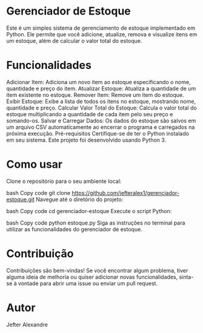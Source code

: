 # Gerenciador de Estoque
Este é um simples sistema de gerenciamento de estoque implementado em Python. Ele permite que você adicione, atualize, remova e visualize itens em um estoque, além de calcular o valor total do estoque.

# Funcionalidades
Adicionar Item: Adiciona um novo item ao estoque especificando o nome, quantidade e preço do item.
Atualizar Estoque: Atualiza a quantidade de um item existente no estoque.
Remover Item: Remove um item do estoque.
Exibir Estoque: Exibe a lista de todos os itens no estoque, mostrando nome, quantidade e preço.
Calcular Valor Total do Estoque: Calcula o valor total do estoque multiplicando a quantidade de cada item pelo seu preço e somando-os.
Salvar e Carregar Dados: Os dados do estoque são salvos em um arquivo CSV automaticamente ao encerrar o programa e carregados na próxima execução.
Pré-requisitos
Certifique-se de ter o Python instalado em seu sistema. Este projeto foi desenvolvido usando Python 3.

# Como usar
Clone o repositório para o seu ambiente local:

bash
Copy code
git clone https://github.com/jefteralex1/gerenciador-estoque.git
Navegue até o diretório do projeto:

bash
Copy code
cd gerenciador-estoque
Execute o script Python:

bash
Copy code
python estoque.py
Siga as instruções no terminal para utilizar as funcionalidades do gerenciador de estoque.

# Contribuição
Contribuições são bem-vindas! Se você encontrar algum problema, tiver alguma ideia de melhoria ou quiser adicionar novas funcionalidades, sinta-se à vontade para abrir uma issue ou enviar um pull request.

# Autor
Jefter Alexandre
